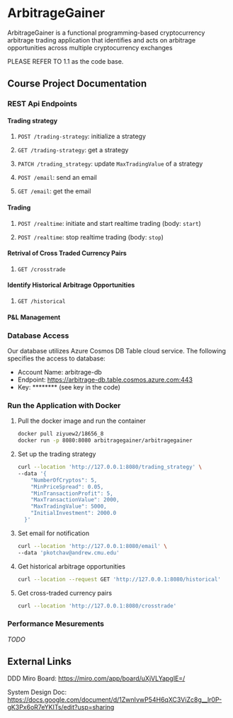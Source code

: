 # ArbitrageGainer
ArbitrageGainer is a functional programming-based cryptocurrency arbitrage trading application that identifies and acts on arbitrage opportunities across multiple cryptocurrency exchanges


PLEASE REFER TO 1.1 as the code base. 

## Course Project Documentation

### REST Api Endpoints

#### Trading strategy

1. `POST /trading-strategy`: initialize a strategy

1. `GET /trading-strategy`: get a strategy

1. `PATCH /trading_strategy`: update `MaxTradingValue` of a strategy

1. `POST /email`: send an email

1. `GET /email`: get the email


#### Trading

1. `POST /realtime`: initiate and start realtime trading (body: `start`)

1. `POST /realtime`: stop realtime trading (body: `stop`)


#### Retrival of Cross Traded Currency Pairs
1. `GET /crosstrade`

#### Identify Historical Arbitrage Opportunities
1. `GET /historical`

#### P&L Management


### Database Access

Our database utilizes Azure Cosmos DB Table cloud service.
The following specifies the access to database:
* Account Name: arbitrage-db
* Endpoint: https://arbitrage-db.table.cosmos.azure.com:443
* Key: \*\*\*\*\*\*\*\* (see key in the code)

### Run the Application with Docker

1. Pull the docker image and run the container

    ```bash
    docker pull ziyuew2/18656_8
    docker run -p 8080:8080 arbitragegainer/arbitragegainer
    ```

1. Set up the trading strategy

    ```bash
    curl --location 'http://127.0.0.1:8080/trading_strategy' \
    --data '{
        "NumberOfCryptos": 5,
        "MinPriceSpread": 0.05,
        "MinTransactionProfit": 5,
        "MaxTransactionValue": 2000,
        "MaxTradingValue": 5000,
        "InitialInvestment": 2000.0
      }'
    ```

1. Set email for notification

    ```bash
    curl --location 'http://127.0.0.1:8080/email' \
    --data 'pkotchav@andrew.cmu.edu'
    ```

1. Get historical arbitrage opportunities

    ```bash
    curl --location --request GET 'http://127.0.0.1:8080/historical'
    ```

1. Get cross-traded currency pairs

    ```bash
    curl --location 'http://127.0.0.1:8080/crosstrade'
    ```


### Performance Mesurements

*TODO*


## External Links

DDD Miro Board: https://miro.com/app/board/uXjVLYapgIE=/

System Design Doc: https://docs.google.com/document/d/1ZwnIvwP54H6qXC3ViZc8g__lr0P-gK3Px6oR7eYKITs/edit?usp=sharing
